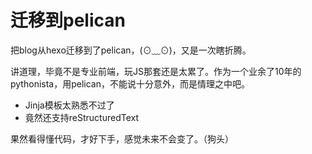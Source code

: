 # 迁移到pelican

把blog从hexo迁移到了pelican，(⊙﹏⊙)，又是一次瞎折腾。

讲道理，毕竟不是专业前端，玩JS那套还是太累了。作为一个业余了10年的pythonista，用pelican，不能说十分意外，而是情理之中吧。

-   Jinja模板太熟悉不过了
-   竟然还支持reStructuredText

果然看得懂代码，才好下手，感觉未来不会变了。（狗头）
